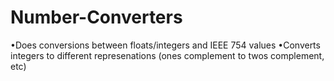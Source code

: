 # Number-Converters
•Does conversions between floats/integers and IEEE 754 values
•Converts integers to different represenations (ones complement to twos complement, etc)
